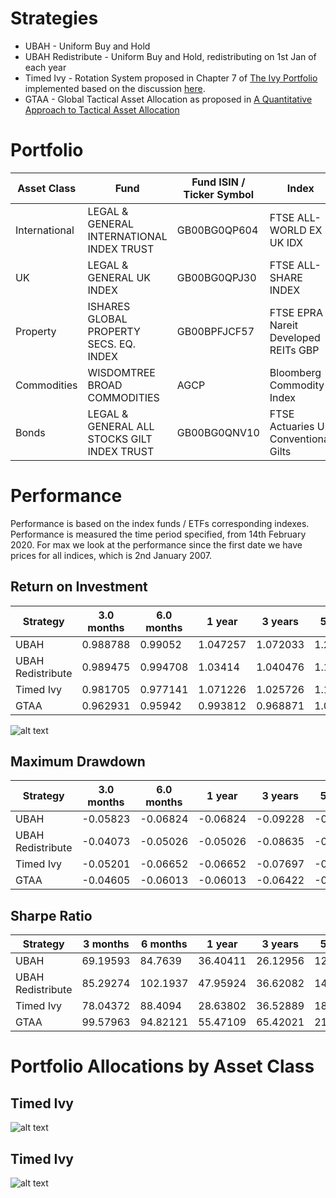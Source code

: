 # Strategies

* UBAH - Uniform Buy and Hold
* UBAH Redistribute - Uniform Buy and Hold, redistributing on 1st Jan of each year
* Timed Ivy - Rotation System proposed in Chapter 7 of [The Ivy Portfolio](https://books.google.co.uk/books/about/The_Ivy_Portfolio.html?id=DP_YREBTXREC&redir_esc=y) implemented based on the discussion [here](https://www.stopsaving.com/how-harvard-and-yale-invest/).
* GTAA - Global Tactical Asset Allocation as proposed in [A Quantitative Approach to Tactical Asset Allocation
](https://poseidon01.ssrn.com/delivery.php?ID=276073029008000083007122114088076120022037040029059051090103083007005091075067077077038055005012119033032068009088005064103126055081044083067125127028086097081026060017015031091105004107003127021113004123018086102115092104024121115127064064118029074&EXT=pdf)

# Portfolio

| Asset Class   | Fund                                        | Fund ISIN / Ticker Symbol | Index                                | Index ISIN    |
|---------------|---------------------------------------------|---------------------------|--------------------------------------|---------------|
| International | LEGAL & GENERAL INTERNATIONAL INDEX TRUST   | GB00BG0QP604              | FTSE ALL-WORLD EX UK IDX             | FTAWXUKSP:FSI |
| UK            | LEGAL & GENERAL UK INDEX                    | GB00BG0QPJ30              | FTSE ALL-SHARE INDEX                 | FTASXS:FSI    |
| Property      | ISHARES GLOBAL PROPERTY SECS. EQ. INDEX     | GB00BPFJCF57              | FTSE EPRA Nareit Developed REITs GBP | FTERGLS:FSI   |
| Commodities   | WISDOMTREE BROAD COMMODITIES                | AGCP                      | Bloomberg Commodity Index            | BCOM:IOM      |
| Bonds         | LEGAL & GENERAL ALL STOCKS GILT INDEX TRUST | GB00BG0QNV10              | FTSE Actuaries UK Conventional Gilts | BG05:FSI      |

# Performance

Performance is based on the index funds / ETFs corresponding indexes. Performance is measured the time period
specified, from 14th February 2020. For max we look at the performance since the first date we have prices for
all indices, which is 2nd January 2007.

## Return on Investment

| Strategy          | 3.0 months | 6.0 months | 1 year   | 3 years  | 5 years  | 10 years | Max      |
|-------------------|------------|------------|----------|----------|----------|----------|----------|
| UBAH              | 0.988788   | 0.99052    | 1.047257 | 1.072033 | 1.201552 | 1.599346 | 1.363545 |
| UBAH Redistribute | 0.989475   | 0.994708   | 1.03414  | 1.040476 | 1.125178 | 1.487491 | 1.296974 |
| Timed Ivy         | 0.981705   | 0.977141   | 1.071226 | 1.025726 | 1.177063 | 1.521313 | 1.475961 |
| GTAA              | 0.962931   | 0.95942    | 0.993812 | 0.968871 | 1.031636 | 1.251788 | 1.37171  |

![alt text](https://github.com/KieranLitschel/PortfolioBacktesting/blob/master/Historical%20Prices/Results/Returns.png "Return on Investment Graph")

## Maximum Drawdown

| Strategy          | 3.0 months | 6.0 months | 1 year   | 3 years  | 5 years  | 10 years | Max      |
|-------------------|------------|------------|----------|----------|----------|----------|----------|
| UBAH              | -0.05823   | -0.06824   | -0.06824 | -0.09228 | -0.13334 | -0.13334 | -0.37363 |
| UBAH Redistribute | -0.04073   | -0.05026   | -0.05026 | -0.08635 | -0.14736 | -0.14736 | -0.36618 |
| Timed Ivy         | -0.05201   | -0.06652   | -0.06652 | -0.07697 | -0.07697 | -0.097   | -0.17129 |
| GTAA              | -0.04605   | -0.06013   | -0.06013 | -0.06422 | -0.10309 | -0.10309 | -0.10344 |

## Sharpe Ratio

| Strategy          | 3 months | 6 months | 1 year   | 3 years  | 5 years  | 10 years | Max      |
|-------------------|------------|------------|----------|----------|----------|----------|----------|
| UBAH              | 69.19593   | 84.7639    | 36.40411 | 26.12956 | 12.03226 | 7.51062  | 6.07006  |
| UBAH Redistribute | 85.29274   | 102.1937   | 47.95924 | 36.62082 | 14.8777  | 9.533399 | 6.96069  |
| Timed Ivy         | 78.04372   | 88.4094    | 28.63802 | 36.52889 | 18.43927 | 8.058692 | 6.376733 |
| GTAA              | 99.57963   | 94.82121   | 55.47109 | 65.42021 | 21.40188 | 12.0699  | 8.448731 |

# Portfolio Allocations by Asset Class

## Timed Ivy

![alt text](https://github.com/KieranLitschel/PortfolioBacktesting/blob/master/Historical%20Prices/Results/Timed%20Ivy%20Allocations.png "Portfolio allocation % in each asset class for Timed Ivy")

## Timed Ivy

![alt text](https://github.com/KieranLitschel/PortfolioBacktesting/blob/master/Historical%20Prices/Results/GTAA%20Allocations.png "Portfolio allocation % in each asset class for GTAA")